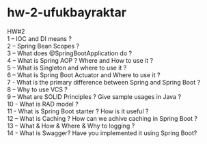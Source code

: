 # hw-2-ufukbayraktar
HW#2
<br>1 – IOC and DI means ? 
<br>2 – Spring Bean Scopes ? 
<br>3 – What does @SpringBootApplication do ? 
<br>4 – What is Spring AOP ? Where and How to use it ? 
<br>5 – What is Singleton and where to use it ? 
<br>6 – What is Spring Boot Actuator and Where to use it ?
<br>7 - What is the primary difference between Spring and Spring Boot ? 
<br>8 – Why to use VCS ? 
<br>9 – What are SOLID Principles ? Give sample usages in Java ?
<br>10 - What is RAD model ?
<br>11 - What is Spring Boot starter ? How is it useful ?
<br>12 – What is Caching ? How can we achive caching in Spring Boot ?
<br>13 – What & How & Where & Why to logging ?
<br>14 - What is Swagger? Have you implemented it using Spring Boot?

